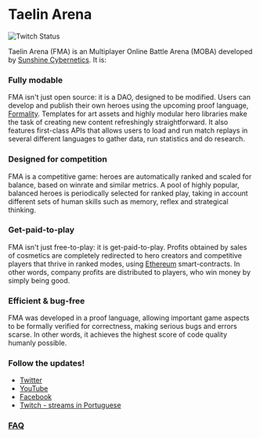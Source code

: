 Taelin Arena
============

![Twitch Status](https://img.shields.io/twitch/status/maiavictor)

Taelin Arena (FMA) is an Multiplayer Online Battle Arena
(MOBA) developed by [Sunshine
Cybernetics](http://sunshinecybernetics.com/). It is:

### Fully modable

FMA isn't just open source: it is a DAO, designed to be
modified. Users can develop and publish their own heroes
using the upcoming proof language,
[Formality](https://github.com/moonad/formality). Templates
for art assets and highly modular hero libraries make the
task of creating new content refreshingly straightforward.
It also features first-class APIs that allows users to load
and run match replays in several different languages to
gather data, run statistics and do research. 

### Designed for competition

FMA is a competitive game: heroes are automatically ranked
and scaled for balance, based on winrate and similar
metrics. A pool of highly popular, balanced heroes is
periodically selected for ranked play, taking in account
different sets of human skills such as memory, reflex and
strategical thinking.

### Get-paid-to-play

FMA isn't just free-to-play: it is get-paid-to-play. Profits
obtained by sales of cosmetics are completely redirected to
hero creators and competitive players that thrive in ranked
modes, using [Ethereum](https://github.com/ethereum)
smart-contracts. In other words, company profits are
distributed to players, who win money by simply being good.

### Efficient & bug-free

FMA was developed in a proof language, allowing important
game aspects to be formally verified for correctness, making
serious bugs and errors scarse. In other words, it achieves
the highest score of code quality humanly possible.

### Follow the updates!
- [Twitter](https://twitter.com/maiavictr)
- [YouTube](https://www.youtube.com/channel/UCWTVZkEGM3Mux8P4TtIeiEg/featured)
- [Facebook](https://www.facebook.com/MaiaVictorDev/)
- [Twitch - streams in Portuguese](https://www.twitch.tv/maiavictor/)

### [FAQ](FAQ.md)